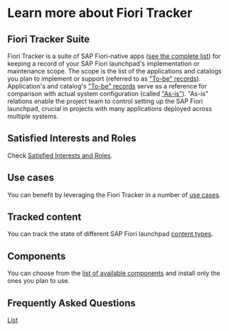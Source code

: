 # Learn more about Fiori Tracker

## Fiori Tracker Suite

Fiori Tracker is a suite of SAP Fiori-native apps ([see the complete list](comp-main.md)) for keeping a record of your SAP Fiori launchpad's implementation or maintenance scope. The scope is the list of the applications and catalogs you plan to implement or support (referred to as ["To-be" records](to-be.md)). Application's and catalog's ["To-be" records](to-be.md) serve as a reference for comparison with actual system configuration (called ["As-is"](as-is.md)). "As-is" relations enable the project team to control setting up the SAP Fiori launchpad, crucial in projects with many applications deployed across multiple systems.

## Satisfied Interests and Roles

Check [Satisfied Interests and Roles](satisfied-intrests-and-roles.md).

## Use cases

You can benefit by leveraging the Fiori Tracker in a number of [use cases](usecases.md).

## Tracked content

You can track the state of different SAP Fiori launchpad [content types](tracked.md).

## Components

You can choose from the [list of available components](comp-main.md) and install only the ones you plan to use.

## Frequently Asked Questions

[List](faq.md)
